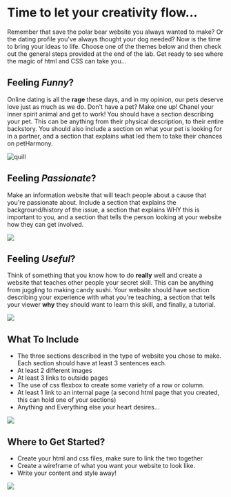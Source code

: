 # Time to let your creativity flow...

Remember that save the polar bear website you always wanted to make? Or the dating profile you've always thought your dog needed? Now is the time to bring your ideas to life. Choose one of the themes below and then check out the general steps provided at the end of the lab. Get ready to see where the magic of html and CSS can take you...

## Feeling *Funny*?
Online dating is all the **rage** these days, and in my opinion, our pets deserve love just as much as we do.
Don't have a pet? Make one up! Chanel your inner spirit animal and get to work! You should have a section describing your pet. This can be anything from their physical description, to their entire backstory. You should also include a section on what your pet is looking for in a partner, and a section that explains what led them to take their chances on petHarmony.

![quill](https://media.giphy.com/media/26gIOkFFJGrwpgrAc/giphy.gif)

## Feeling *Passionate*?
Make an information website that will teach people about a cause that you're passionate about. Include a section that explains the background/history of the issue, a section that explains WHY this is important to you, and a section that tells the person looking at your website how they can get involved.

![](https://media.giphy.com/media/3ohjVabojNBmsqeqg8/giphy.gif)

## Feeling *Useful*?
Think of something that you know how to do **really** well and create a website that teaches other people your secret skill. This can be anything from juggling to making candy sushi. Your website should have section describing your experience with what you're teaching, a section that tells your viewer **why** they should want to learn this skill, and finally, a tutorial.

![](https://media.giphy.com/media/vN3fMMSAmVwoo/giphy.gif)

## What To Include
* The three sections described in the type of website you chose to make. Each section should have at least 3 sentences each.
* At least 2 different images
* At least 3 links to outside pages
* The use of css flexbox to create some variety of a row or column.
* At least 1 link to an internal page (a second html page that you created, this can hold one of your sections)
* Anything and Everything else your heart desires...

![](https://media.giphy.com/media/6nJZpHdVSohPy/giphy.gif)
## Where to Get Started?
* Create your html and css files, make sure to link the two together
* Create a wireframe of what you want your website to look like.
* Write your content and style away!

![](https://media.giphy.com/media/l4FGDukN065CC06gE/giphy.gif)
